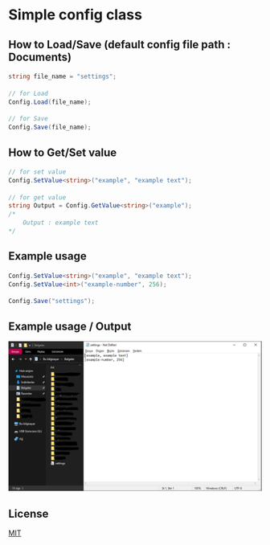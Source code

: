 # Simple config class

## How to Load/Save (default config file path : Documents)

```csharp
string file_name = "settings";

// for Load
Config.Load(file_name); 

// for Save
Config.Save(file_name);
```

## How to Get/Set value

```csharp
// for set value
Config.SetValue<string>("example", "example text");

// for get value
string Output = Config.GetValue<string>("example");
/*
    Output : example text
*/
```

## Example usage

```csharp
Config.SetValue<string>("example", "example text");
Config.SetValue<int>("example-number", 256);

Config.Save("settings");
```

## Example usage / Output
![alt text](https://github.com/Lufzy/Simple-Config/blob/main/example-1.PNG?raw=true)

## License
[MIT](https://choosealicense.com/licenses/mit/)
